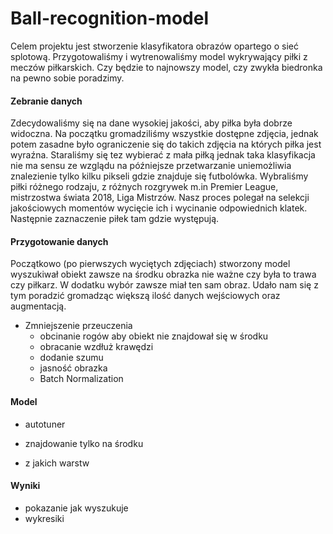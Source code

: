 # Ball-recognition-model

Celem projektu jest stworzenie klasyfikatora obrazów opartego o sieć splotową. Przygotowaliśmy i wytrenowaliśmy model wykrywający piłki z meczów piłkarskich. Czy będzie to najnowszy model, czy zwykła biedronka na pewno sobie poradzimy.

#### Zebranie danych

Zdecydowaliśmy się na dane wysokiej jakości, aby piłka była dobrze widoczna. Na początku gromadziliśmy wszystkie dostępne zdjęcia, jednak potem zasadne było ograniczenie się do takich zdjęcia na których piłka jest wyraźna. Staraliśmy się tez wybierać z mała piłką jednak taka klasyfikacja nie ma sensu ze wzglądu na późniejsze przetwarzanie uniemożliwia znalezienie tylko kilku pikseli gdzie znajduje się futbolówka. Wybraliśmy piłki różnego rodzaju, z różnych rozgrywek m.in Premier League, mistrzostwa świata 2018, Liga Mistrzów. Nasz proces polegał na selekcji jakościowych momentów wycięcie ich i wycinanie odpowiednich klatek. Następnie zaznaczenie piłek tam gdzie występują.

#### Przygotowanie danych

Początkowo (po pierwszych wyciętych zdjęciach) stworzony model wyszukiwał obiekt zawsze na środku obrazka nie ważne czy była to trawa czy piłkarz. W dodatku wybór zawsze miał ten sam obraz. Udało nam się z tym poradzić gromadząc większą ilość danych wejściowych  oraz augmentacją. 

- Zmniejszenie przeuczenia
  - obcinanie rogów aby obiekt nie znajdował się w środku
  - obracanie wzdłuż krawędzi
  - dodanie szumu
  - jasność obrazka
  - Batch Normalization

#### Model

- autotuner
- znajdowanie tylko na środku

- z jakich warstw

#### Wyniki

- pokazanie jak wyszukuje 
- wykresiki